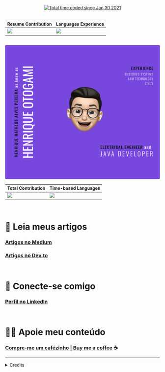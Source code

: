 <div align="center">
<a href="https://wakatime.com/@1e53636e-c916-4d50-9ce1-f3ac75a883e3"><img src="https://wakatime.com/badge/user/1e53636e-c916-4d50-9ce1-f3ac75a883e3.svg" alt="Total time coded since Jan 30 2021" /></a>
</div>
<br>
<div align="center">
    
| Resume Contribution | Languages Experience |
| ------------------- | -------------------- |
| <img width="500" src="http://github-readme-streak-stats.herokuapp.com?user=henriqueotogami&theme=shades-of-purple&hide_border=true">   | <img flex="auto" width=400 src="https://github-readme-stats.vercel.app/api/top-langs/?username=henriqueotogami&theme=shades-of-purple&hide_border=true&layout=compact&langs_count=6&exclude_repo=Aula-Django,flask-rest-api&hide=jupyter%20notebook,javascript"> |
    
</div>
<br>
<img width="auto" src="https://github.com/henriqueotogami/henriqueotogami/blob/master/GitHub-Versao-7-Feb-25.png">
<br>
<div align="center">
    
| Total Contribution | Time-based Languages |
| ------------------ | ------------------ |
| <img flex="auto" width=500 src="https://github-readme-stats.vercel.app/api?username=henriqueotogami&theme=aura&hide_border=true&include_all_commits=true&show_icons=true"> | <img width="500" src="https://github-readme-stats.vercel.app/api/wakatime?username=henriqueotogami&theme=aura&hide_border=true&langs_count=6"> |

</div>

<br>

# 📝 Leia meus artigos

### [Artigos no Medium](https://medium.com/@henriqueotogami)
### [Artigos no Dev.to](https://dev.to/henriqueotogami)

<br>

# 💼 Conecte-se comigo
### [Perfil no LinkedIn](https://www.linkedin.com/in/henrique-matheus-alves-pereira)

<br>

# 🙏🏻 Apoie meu conteúdo
### [Compre-me um cafézinho | Buy me a coffee](https://ko-fi.com/henriqueotogami) ☕

<hr>

<details>
<summary>Credits</summary>
    
- [Colored Badges for GitHub profiles](https://github.com/MikeCodesDotNET/ColoredBadges)
- [GitHub ReadME Stats by Anurag Hazra](https://github.com/anuraghazra/github-readme-stats)
- [Github Readme Streak Stats by DenverCode1](https://github.com/DenverCoder1/github-readme-streak-stats)
        
</details>
